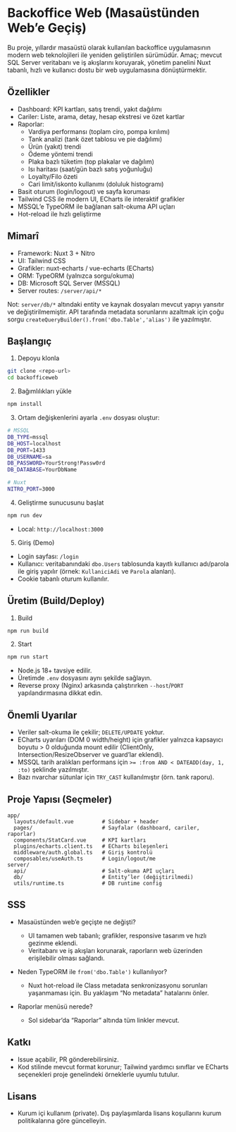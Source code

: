 # Backoffice Web (Masaüstünden Web’e Geçiş)

Bu proje, yıllardır masaüstü olarak kullanılan backoffice uygulamasının modern web teknolojileri ile yeniden geliştirilen sürümüdür. Amaç; mevcut SQL Server veritabanı ve iş akışlarını koruyarak, yönetim panelini Nuxt tabanlı, hızlı ve kullanıcı dostu bir web uygulamasına dönüştürmektir.

## Özellikler

- Dashboard: KPI kartları, satış trendi, yakıt dağılımı
- Cariler: Liste, arama, detay, hesap ekstresi ve özet kartlar
- Raporlar:
  - Vardiya performansı (toplam ciro, pompa kırılımı)
  - Tank analizi (tank özet tablosu ve pie dağılımı)
  - Ürün (yakıt) trendi
  - Ödeme yöntemi trendi
  - Plaka bazlı tüketim (top plakalar ve dağılım)
  - Isı haritası (saat/gün bazlı satış yoğunluğu)
  - Loyalty/Filo özeti
  - Cari limit/iskonto kullanımı (doluluk histogramı)
- Basit oturum (login/logout) ve sayfa koruması
- Tailwind CSS ile modern UI, ECharts ile interaktif grafikler
- MSSQL’e TypeORM ile bağlanan salt-okuma API uçları
- Hot-reload ile hızlı geliştirme

## Mimarî

- Framework: Nuxt 3 + Nitro
- UI: Tailwind CSS
- Grafikler: nuxt-echarts / vue-echarts (ECharts)
- ORM: TypeORM (yalnızca sorgu/okuma)
- DB: Microsoft SQL Server (MSSQL)
- Server routes: `/server/api/*`

Not: `server/db/*` altındaki entity ve kaynak dosyaları mevcut yapıyı yansıtır ve değiştirilmemiştir. API tarafında metadata sorunlarını azaltmak için çoğu sorgu `createQueryBuilder().from('dbo.Table','alias')` ile yazılmıştır.

## Başlangıç

1) Depoyu klonla
```bash
git clone <repo-url>
cd backofficeweb
```

2) Bağımlılıkları yükle
```bash
npm install
```

3) Ortam değişkenlerini ayarla
`.env` dosyası oluştur:
```bash
# MSSQL
DB_TYPE=mssql
DB_HOST=localhost
DB_PORT=1433
DB_USERNAME=sa
DB_PASSWORD=YourStrong!Passw0rd
DB_DATABASE=YourDbName

# Nuxt
NITRO_PORT=3000
```

4) Geliştirme sunucusunu başlat
```bash
npm run dev
```
- Local: `http://localhost:3000`

5) Giriş (Demo)
- Login sayfası: `/login`
- Kullanıcı: veritabanındaki `dbo.Users` tablosunda kayıtlı kullanıcı adı/parola ile giriş yapılır (örnek: `KullaniciAdi` ve `Parola` alanları).
- Cookie tabanlı oturum kullanılır.

## Üretim (Build/Deploy)

1) Build
```bash
npm run build
```
2) Start
```bash
npm run start
```
- Node.js 18+ tavsiye edilir.
- Üretimde `.env` dosyasını aynı şekilde sağlayın.
- Reverse proxy (Nginx) arkasında çalıştırırken `--host`/`PORT` yapılandırmasına dikkat edin.

## Önemli Uyarılar

- Veriler salt-okuma ile çekilir; `DELETE/UPDATE` yoktur.
- ECharts uyarıları (DOM 0 width/height) için grafikler yalnızca kapsayıcı boyutu > 0 olduğunda mount edilir (ClientOnly, Intersection/ResizeObserver ve guard’lar eklendi).
- MSSQL tarih aralıkları performans için `>= :from AND < DATEADD(day, 1, :to)` şeklinde yazılmıştır.
- Bazı nvarchar sütunlar için `TRY_CAST` kullanılmıştır (örn. tank raporu).

## Proje Yapısı (Seçmeler)

```
app/
  layouts/default.vue         # Sidebar + header
  pages/                      # Sayfalar (dashboard, cariler, raporlar)
  components/StatCard.vue     # KPI kartları
  plugins/echarts.client.ts   # ECharts bileşenleri
  middleware/auth.global.ts   # Giriş kontrolü
  composables/useAuth.ts      # Login/logout/me
server/
  api/                        # Salt-okuma API uçları
  db/                         # Entity’ler (değiştirilmedi)
  utils/runtime.ts            # DB runtime config
```

## SSS

- Masaüstünden web’e geçişte ne değişti?
  - UI tamamen web tabanlı; grafikler, responsive tasarım ve hızlı gezinme eklendi.
  - Veritabanı ve iş akışları korunarak, raporların web üzerinden erişilebilir olması sağlandı.

- Neden TypeORM ile `from('dbo.Table')` kullanılıyor?
  - Nuxt hot-reload ile Class metadata senkronizasyonu sorunları yaşanmaması için. Bu yaklaşım “No metadata” hatalarını önler.

- Raporlar menüsü nerede?
  - Sol sidebar’da “Raporlar” altında tüm linkler mevcut.

## Katkı

- Issue açabilir, PR gönderebilirsiniz.
- Kod stilinde mevcut format korunur; Tailwind yardımcı sınıflar ve ECharts seçenekleri proje genelindeki örneklerle uyumlu tutulur.

## Lisans

- Kurum içi kullanım (private). Dış paylaşımlarda lisans koşullarını kurum politikalarına göre güncelleyin.
